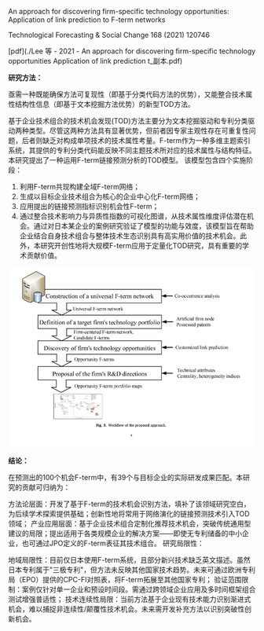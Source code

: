 An approach for discovering firm-specific technology opportunities: Application of link prediction to F-term networks

Technological Forecasting & Social Change 168 (2021) 120746

[pdf](./Lee 等 - 2021 - An approach for discovering firm-specific technology opportunities Application of link prediction t_副本.pdf)  


**研究方法：**

亟需一种既能确保方法可复现性（即基于分类代码方法的优势），又能整合技术属性结构性信息（即基于文本挖掘方法优势）的新型TOD方法。

基于企业技术组合的技术机会发现(TOD)方法主要分为文本挖掘驱动和专利分类驱动两种类型。尽管这两种方法具有显著优势，但前者因专家主观性存在可重复性问题，后者则缺乏对构成单项技术的技术属性考量。F-term作为一种多维主题索引系统，其提供的专利分类代码能反映不同主题技术所对应的技术属性与结构特征。  
本研究提出了一种运用F-term链接预测分析的TOD模型。
该模型包含四个实施阶段：  
1) 利用F-term共现构建全域F-term网络；  
2) 生成以目标企业技术组合为核心的企业中心化F-term网络；  
3) 应用提出的链接预测指标识别机会性F-term；  
4) 通过整合技术影响力与异质性指数的可视化图谱，从技术属性维度评估潜在机会。通过对日本某企业的案例研究验证了模型的功能与效度，该模型旨在帮助企业结合自身技术组合与整体技术生态识别具有高实用价值的技术机会。此外，本研究开创性地将大规模F-term应用于定量化TOD研究，具有重要的学术贡献价值。

![截屏2025-03-23 11.30.54.png](%E6%88%AA%E5%B1%8F2025-03-23%2011.30.54.png)

**结论：** 

在预测出的100个机会F-term中，有39个与目标企业的实际研发成果匹配。本研究的贡献可归纳为：

方法论层面：开发了基于F-term的技术机会识别方法，填补了该领域研究空白，为后续学术探索提供基础；创新性地将常用于网络演化的链接预测技术引入TOD领域；
产业应用层面：基于企业技术组合定制化推荐技术机会，突破传统通用型建议的局限；提出适用于各类规模企业的解决方案——即使无专利储备的中小企业，也可通过JPO定义的F-term表征其技术组合。
研究局限性：

地域局限性：目前仅日本使用F-term系统，且部分新兴技术缺乏英文描述。虽然日本专利属于"三极专利"，但方法未反映其他国家技术趋势。未来可通过欧洲专利局（EPO）提供的CPC-FI对照表，将F-term拓展至其他国家专利；
验证范围限制：案例仅针对单一企业和预设时间段。需通过跨领域企业应用及多时间框架组合测试增强普适性；
技术连续性局限：当前方法基于企业现有技术能力识别渐进式机会，难以捕捉非连续性/颠覆性技术机会。未来需开发补充方法以识别突破性创新机会。